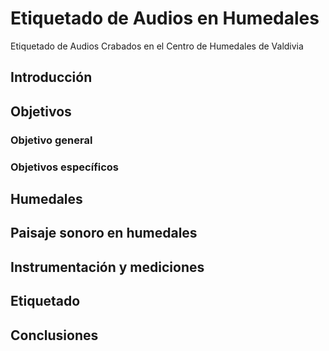 # Etiquetado de Audios en Humedales
Etiquetado de Audios Crabados en el Centro de Humedales de Valdivia

## Introducción

## Objetivos

### Objetivo general

### Objetivos específicos 

## Humedales

## Paisaje sonoro en humedales

## Instrumentación y mediciones

## Etiquetado

## Conclusiones
